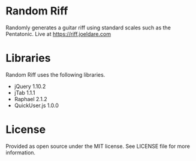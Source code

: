 Random Riff
===========

Randomly generates a guitar riff using standard scales such as the Pentatonic. Live at https://riff.joeldare.com

Libraries
=========

Random Riff uses the following libraries.

- jQuery 1.10.2
- jTab 1.1.1
- Raphael 2.1.2
- QuickUser.js 1.0.0


License
=======

Provided as open source under the MIT license. See LICENSE file for more information.